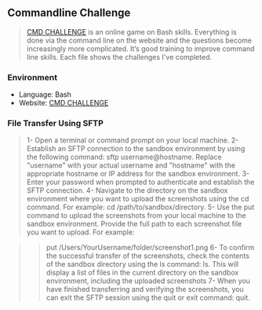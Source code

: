 ## Commandline Challenge
> [CMD CHALLENGE](https://cmdchallenge.com/) is an online game on Bash skills.
> Everything is done via the command line
> on the website and the questions become increasingly more complicated. It’s
> good training to improve command line skills. Each file shows the challenges
> I've completed.

### Environment
* Language: Bash
* Website: [CMD CHALLENGE](https://cmdchallenge.com/)

### File Transfer Using SFTP
> 1- Open a terminal or command prompt on your local machine.
> 2- Establish an SFTP connection to the sandbox environment by using the following command: sftp username@hostname. Replace "username" with your actual username and "hostname" with the appropriate hostname or IP address for the sandbox environment.
> 3- Enter your password when prompted to authenticate and establish the SFTP connection.
> 4- Navigate to the directory on the sandbox environment where you want to upload the screenshots using the cd command. For example: cd /path/to/sandbox/directory.
> 5- Use the put command to upload the screenshots from your local machine to the sandbox environment. Provide the full path to each screenshot file you want to upload. For example:

> > put /Users/YourUsername/folder/screenshot1.png
> 6- To confirm the successful transfer of the screenshots, check the contents of the sandbox directory using the ls command: ls. This will display a list of files in the current directory on the sandbox environment, including the uploaded screenshots
> 7- When you have finished transferring and verifying the screenshots, you can exit the SFTP session using the quit or exit command: quit.
